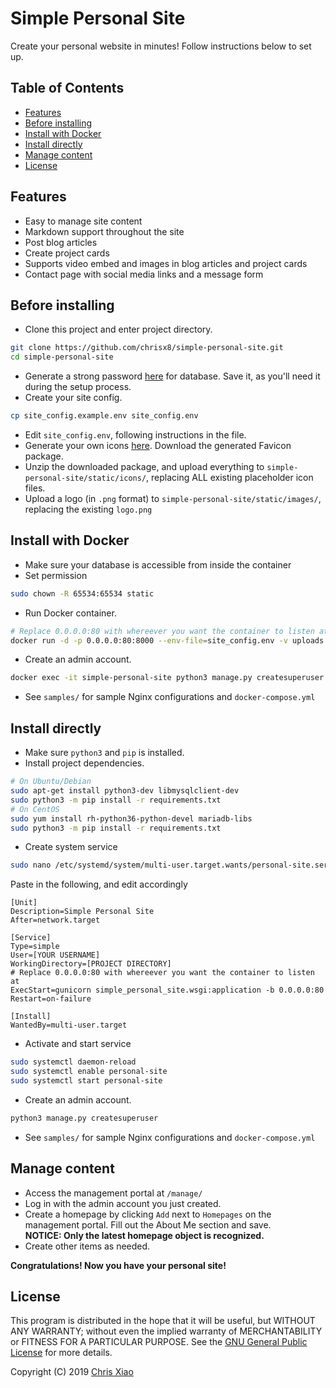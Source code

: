 # Simple Personal Site

Create your personal website in minutes! Follow instructions below to set up.

## Table of Contents

<!-- MarkdownTOC -->

- [Features](#features)
- [Before installing](#before-installing)
- [Install with Docker](#install-with-docker)
- [Install directly](#install-directly)
- [Manage content](#manage-content)
- [License](#license)

<!-- /MarkdownTOC -->

## Features

- Easy to manage site content 
- Markdown support throughout the site
- Post blog articles
- Create project cards 
- Supports video embed and images in blog articles and project cards
- Contact page with social media links and a message form

## Before installing

- Clone this project and enter project directory.
```bash
git clone https://github.com/chrisx8/simple-personal-site.git
cd simple-personal-site
```
- Generate a strong password [here](https://strongpasswordgenerator.com/) for database. Save it, as you'll need it during the setup process.
- Create your site config. 
```bash
cp site_config.example.env site_config.env
```
- Edit `site_config.env`, following instructions in the file.
- Generate your own icons [here](https://realfavicongenerator.net). Download the generated Favicon package.
- Unzip the downloaded package, and upload everything to `simple-personal-site/static/icons/`, replacing ALL existing placeholder icon files.
- Upload a logo (in `.png` format) to `simple-personal-site/static/images/`, replacing the existing `logo.png`

## Install with Docker
- Make sure your database is accessible from inside the container  
- Set permission 
```bash
sudo chown -R 65534:65534 static
```
- Run Docker container.
```bash
# Replace 0.0.0.0:80 with whereever you want the container to listen at
docker run -d -p 0.0.0.0:80:8000 --env-file=site_config.env -v uploads:/app/uploads/ -v $(pwd)/static:/app/static/ --restart unless-stopped --name simple-personal-site chrisx8/simple-personal-site:latest
```
- Create an admin account.
```bash
docker exec -it simple-personal-site python3 manage.py createsuperuser
```
- See `samples/` for sample Nginx configurations and `docker-compose.yml`

## Install directly
- Make sure `python3` and `pip` is installed.
- Install project dependencies.
```bash
# On Ubuntu/Debian
sudo apt-get install python3-dev libmysqlclient-dev
sudo python3 -m pip install -r requirements.txt
# On CentOS
sudo yum install rh-python36-python-devel mariadb-libs
sudo python3 -m pip install -r requirements.txt
```
- Create system service
```bash
sudo nano /etc/systemd/system/multi-user.target.wants/personal-site.service
```
Paste in the following, and edit accordingly
```
[Unit]
Description=Simple Personal Site
After=network.target

[Service]
Type=simple
User=[YOUR USERNAME]
WorkingDirectory=[PROJECT DIRECTORY]
# Replace 0.0.0.0:80 with whereever you want the container to listen at
ExecStart=gunicorn simple_personal_site.wsgi:application -b 0.0.0.0:80
Restart=on-failure

[Install]
WantedBy=multi-user.target
```
- Activate and start service
```bash
sudo systemctl daemon-reload
sudo systemctl enable personal-site
sudo systemctl start personal-site
```
- Create an admin account.
```bash
python3 manage.py createsuperuser
```
- See `samples/` for sample Nginx configurations and `docker-compose.yml`

## Manage content

- Access the management portal at `/manage/`
- Log in with the admin account you just created.
- Create a homepage by clicking `Add` next to `Homepages` on the management portal. Fill out the About Me section and save.<br>
  **NOTICE: Only the latest homepage object is recognized.**
- Create other items as needed.

**Congratulations! Now you have your personal site!**

## License

This program is distributed in the hope that it will be useful,
but WITHOUT ANY WARRANTY; without even the implied warranty of
MERCHANTABILITY or FITNESS FOR A PARTICULAR PURPOSE. See the
[GNU General Public License](LICENSE) for more details.

Copyright (C) 2019 [Chris Xiao](https://github.com/chrisx8)
